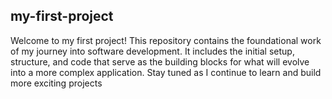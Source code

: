 ## my-first-project
Welcome to my first project! This repository contains the foundational work of my journey into software development. It includes the initial setup, structure, and code that serve as the building blocks for what will evolve into a more complex application. Stay tuned as I continue to learn and build more exciting projects

